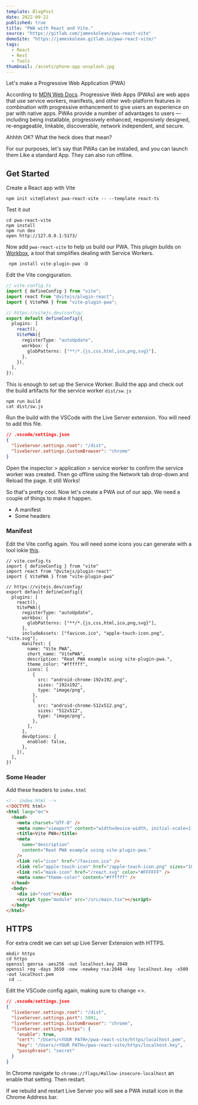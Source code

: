 ```yaml
---
template: BlogPost
date: 2022-09-22
published: true
title: "PWA with React and Vite."
source: "https://gitlab.com/jameskolean/pwa-react-vite"
demoSite: "https://jameskolean.gitlab.io/pwa-react-vite/"
tags:
  - React
  - Rest
  - Tools
thumbnail: /assets/phone-app-unsplash.jpg
---
```


Let's make a Progressive Web Application (PWA)

According to [MDN Web Docs](https://developer.mozilla.org/en-US/docs/Web/Progressive_web_apps).
Progressive Web Apps (PWAs) are web apps that use service workers, manifests, and other web-platform features in combination with progressive enhancement to give users an experience on par with native apps.
PWAs provide a number of advantages to users — including being installable, progressively enhanced, responsively designed, re-engageable, linkable, discoverable, network independent, and secure.

Ahhhh OK? What the heck does that mean?

For our purposes, let's say that PWAs can be installed, and you can launch them Like a standard App. They can also run offline.

## Get Started

Create a React app with Vite

```shell
npm init vite@latest pwa-react-vite -- --template react-ts
```

Test it out

```shell
cd pwa-react-vite
npm install
npm run dev
open http://127.0.0.1:5173/
```

Now add `pwa-react-vite` to help us build our PWA. This plugin builds on [Workbox](https://developer.chrome.com/docs/workbox/), a tool that simplifies dealing with Service Workers.

```shell
 npm install vite-plugin-pwa -D
```

Edit the Vite congiguration.

```typescript
// vite.config.ts
import { defineConfig } from "vite";
import react from "@vitejs/plugin-react";
import { VitePWA } from "vite-plugin-pwa";

// https://vitejs.dev/config/
export default defineConfig({
  plugins: [
    react(),
    VitePWA({
      registerType: "autoUpdate",
      workbox: {
        globPatterns: ["**/*.{js,css,html,ico,png,svg}"],
      },
    }),
  ],
});
```

This is enough to set up the Service Worker. Build the app and check out the build artifacts for the service worker `dist/sw.js`

```shell
npm run build
cat dist/sw.js
```

Run the build with the VSCode with the Live Server extension. You will need to add this file.

```json
// .vscode/settings.json
{
  "liveServer.settings.root": "/dist",
  "liveServer.settings.CustomBrowser": "chrome"
}
```

Open the inspector > application > service worker to confirm the service worker was created. Then go offline using the Network tab drop-down and Reload the page. It still Works!

So that's pretty cool. Now let's create a PWA out of our app. We need a couple of things to make it happen.

- A manifest
- Some headers

### Manifest

Edit the Vite config again. You will need some icons you can generate with a tool lokie [this](https://favicon.io/favicon-generator/).

```tyepscript
// vite.config.ts
import { defineConfig } from "vite"
import react from "@vitejs/plugin-react"
import { VitePWA } from "vite-plugin-pwa"

// https://vitejs.dev/config/
export default defineConfig({
  plugins: [
    react(),
    VitePWA({
      registerType: "autoUpdate",
      workbox: {
        globPatterns: ["**/*.{js,css,html,ico,png,svg}"],
      },
      includeAssets: ["favicon.ico", "apple-touch-icon.png", "vite.svg"],
      manifest: {
        name: "Vite PWA",
        short_name: "VitePWA",
        description: "Reat PWA example using vite-plugin-pwa.",
        theme_color: "#ffffff",
        icons: [
          {
            src: "android-chrome-192x192.png",
            sizes: "192x192",
            type: "image/png",
          },
          {
            src: "android-chrome-512x512.png",
            sizes: "512x512",
            type: "image/png",
          },
        ],
      },
      devOptions: {
        enabled: false,
      },
    }),
  ],
})
```

### Some Header

Add these headers to `index.html`

```html
<!-- index.html -->
<!DOCTYPE html>
<html lang="en">
  <head>
    <meta charset="UTF-8" />
    <meta name="viewport" content="width=device-width, initial-scale=1.0" />
    <title>Vite PWA</title>
    <meta
      name="description"
      content="Reat PWA example using vite-plugin-pwa."
    />
    <link rel="icon" href="/favicon.ico" />
    <link rel="apple-touch-icon" href="/apple-touch-icon.png" sizes="180x180" />
    <link rel="mask-icon" href="/react.svg" color="#FFFFFF" />
    <meta name="theme-color" content="#ffffff" />
  </head>
  <body>
    <div id="root"></div>
    <script type="module" src="/src/main.tsx"></script>
  </body>
</html>
```

## HTTPS

For extra credit we can set up Live Server Extension with HTTPS.

```shell
mkdir https
cd https
openssl genrsa -aes256 -out localhost.key 2048
openssl req -days 3650 -new -newkey rsa:2048 -key localhost.key -x509 -out localhost.pem
 cd ..
```

Edit the VSCode config again, making sure to change <<YOUR PATH>>.

```json
// .vscode/settings.json
{
  "liveServer.settings.root": "/dist",
  "liveServer.settings.port": 5001,
  "liveServer.settings.CustomBrowser": "chrome",
  "liveServer.settings.https": {
    "enable": true,
    "cert": "/Users/<YOUR PATH>/pwa-react-vite/https/localhost.pem",
    "key": "/Users/<YOUR PATH>/pwa-react-vite/https/localhost.key",
    "passphrase": "secret"
  }
}
```

In Chrome navigate to `chrome://flags/#allow-insecure-localhost` an enable that setting. Then restart.

If we rebuild and restart Live Server you will see a PWA install icon in the Chrome Address bar.
